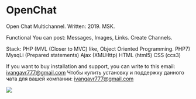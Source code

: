 # OpenChat

Open Chat Multichannel. Written: 2019. MSK.

Functional You can post:
Messages,
Images,
Links.
Create Channels.

Stack:
PHP (MVL (Closer to MVC) like, Object Oriented Programming. PHP7)
MysqLi (Prepared statements)
Ajax (XMLHttp)
HTML (html5)
CSS (ccs3)

If you want to buy installation and support, you can write to this email: ivangavr777@gmail.com
Чтобы купить установку и поддержку данного чата для вашей компании: ivangavr777@gmail.com 

<img src="https://downloader.disk.yandex.ru/preview/da4e75c278d1c6e779a8d2a613e203e94b100e0299fd93806ed732671080a56d/5db2f4fe/36sOaU11RgH8RmORLwyTtvIpVM22tigjiQ572WpsCLEhSL5OFcumA2OL_SGalK6a3PYXvHLjDsC97XzQS0Vj3g==?uid=0&filename=2019-10-25-120453_1024x600_scrot.png&disposition=inline&hash=&limit=0&content_type=image%2Fpng&tknv=v2&owner_uid=46310085&size=2048x2048">


